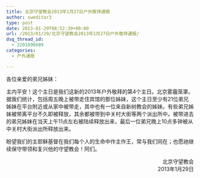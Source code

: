 ```yaml
---
title: 北京守望教会2013年1月27日户外敬拜通报
author: sweditor3
type: post
date: 2013-01-29T08:52:39+00:00
url: /2013/01/29/北京守望教会2013年1月27日户外敬拜通报/
dsq_thread_id:
  - 2201896689
categories:
  - 户外通报

---
```

各位亲爱的弟兄姊妹：

主内平安！这个主日是我们这新的2013年户外敬拜的第4个主日。北京雾霾笼罩。据我们统计，包括周五晚上被带走住宾馆的那位姊妹，这个主日至少有21位弟兄姊妹在平台附近或从家中被带走，其中也有一位来自新树教会的姊妹。有些弟兄姊妹被带离平台不久即被释放，其余都被带到中关村大街等两个派出所中。被带进去的弟兄姊妹在当天上午11点左右被陆续释放出来，最后一位弟兄晚上10点多钟被从中关村大街派出所释放出来。

盼望我们的主耶稣基督在我们每个人的生命中作主作王，常与我们同在；也愿祂继续保守带领和复兴他的守望教会！阿们。

<p style="text-align: right;">
  北京守望教会<br /> 2013年1月29日
</p>